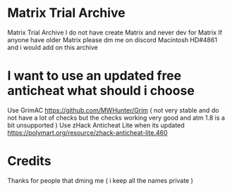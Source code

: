 # Matrix Trial Archive
Matrix Trial Archive
I do not have create Matrix and never dev for Matrix
If anyone have older Matrix please dm me on discord Macintosh HD#4861 and i would add on this archive

# I want to use an updated free anticheat what should i choose
Use GrimAC https://github.com/MWHunter/Grim ( not very stable and do not have a lot of checks but the checks working very good and atm 1.8 is a bit unsupported )
Use zHack Anticheat Lite when its updated https://polymart.org/resource/zhack-anticheat-lite.460

# Credits
Thanks for people that dming me ( i keep all the names private )
